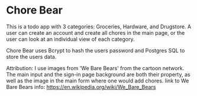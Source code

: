 # Chore Bear
This is a todo app with 3 categories:
Groceries, Hardware, and Drugstore. A user can create an account and create all chores in the main page, or the user can look at an individual view of each category.  

Chore Bear uses Bcrypt to hash the users password and Postgres SQL to store the users data.

Attribution:
I use images from 'We Bare Bears' from the cartoon network. The main input and the sign-in page background are both their property, as well as the image in the main form where one would add chores.
link to We Bare Bears info: https://en.wikipedia.org/wiki/We_Bare_Bears

